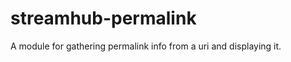 streamhub-permalink
===================

A module for gathering permalink info from a uri and displaying it.
